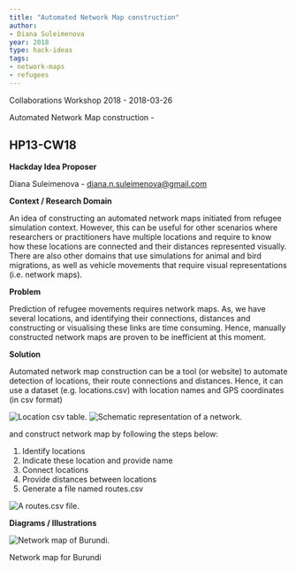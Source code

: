 ```yaml
---
title: "Automated Network Map construction"
author:
- Diana Suleimenova
year: 2018
type: hack-ideas
tags:
- network-maps
- refugees
---
```


Collaborations Workshop 2018 - 2018-03-26

Automated Network Map construction -

HP13-CW18
---

**Hackday Idea Proposer**

Diana Suleimenova - diana.n.suleimenova@gmail.com


**Context / Research Domain**

An idea of constructing an automated network maps initiated from refugee simulation context. However, this can be useful for other scenarios where researchers or practitioners have multiple locations and require to know how these locations are connected and their distances represented visually. There are also other domains that use simulations for animal and bird migrations, as well as vehicle movements that require visual representations (i.e. network maps).

**Problem**

Prediction of refugee movements requires network maps. As, we have several locations, and
 identifying their connections, distances and constructing or visualising these links are time consuming. Hence, manually constructed network maps are proven to be inefficient at this moment.

**Solution**

Automated network map construction can be a tool (or website) to automate detection of locations, their route connections and distances. Hence, it can use a dataset (e.g. locations.csv) with location names and GPS coordinates (in csv format)

![Location csv table.](../images/cw18-csv.jpg)
![Schematic representation of a network.](../images/cw18-network.jpg)

and construct network map by following the steps below:

1. Identify locations
2. Indicate these location and provide name
3. Connect locations
4. Provide distances between locations
5. Generate a file named routes.csv

![A routes.csv file.](../images/cw18-routes.jpg)

**Diagrams / Illustrations**

![Network map of Burundi.](../images/cw18-burundi.jpg)

Network map for Burundi

